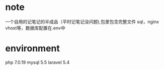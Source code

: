 # note
一个自用的记笔记的半成品（平时记笔记没问题),包里包含完整文件 sql，nginx vhost等，数据库配置在.env中
# environment
php 7.0.19
mysql 5.5
laravel 5.4

